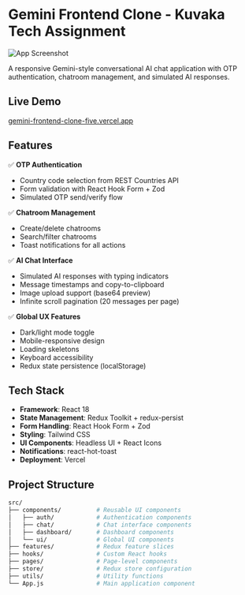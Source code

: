 # Gemini Frontend Clone - Kuvaka Tech Assignment

![App Screenshot](/screenshots/app-preview.png) 

A responsive Gemini-style conversational AI chat application with OTP authentication, chatroom management, and simulated AI responses.

## Live Demo

[gemini-frontend-clone-five.vercel.app](gemini-frontend-clone-five.vercel.app) 

## Features

✅ **OTP Authentication**  
- Country code selection from REST Countries API  
- Form validation with React Hook Form + Zod  
- Simulated OTP send/verify flow  

✅ **Chatroom Management**  
- Create/delete chatrooms  
- Search/filter chatrooms  
- Toast notifications for all actions  

✅ **AI Chat Interface**  
- Simulated AI responses with typing indicators  
- Message timestamps and copy-to-clipboard  
- Image upload support (base64 preview)  
- Infinite scroll pagination (20 messages per page)  

✅ **Global UX Features**  
- Dark/light mode toggle  
- Mobile-responsive design  
- Loading skeletons  
- Keyboard accessibility  
- Redux state persistence (localStorage)  

## Tech Stack

- **Framework**: React 18  
- **State Management**: Redux Toolkit + redux-persist  
- **Form Handling**: React Hook Form + Zod  
- **Styling**: Tailwind CSS  
- **UI Components**: Headless UI + React Icons  
- **Notifications**: react-hot-toast  
- **Deployment**: Vercel  

## Project Structure

```bash
src/
├── components/          # Reusable UI components
│   ├── auth/            # Authentication components
│   ├── chat/            # Chat interface components
│   ├── dashboard/       # Dashboard components
│   └── ui/              # Global UI components
├── features/            # Redux feature slices
├── hooks/               # Custom React hooks
├── pages/               # Page-level components
├── store/               # Redux store configuration
├── utils/               # Utility functions
└── App.js               # Main application component
